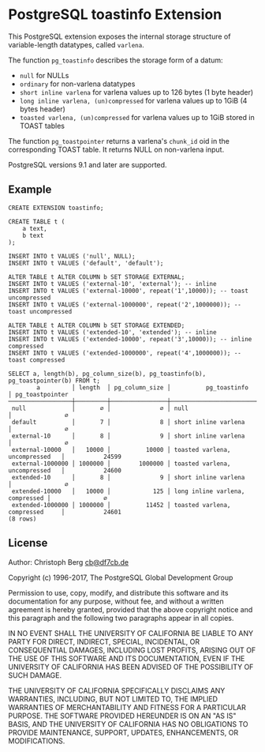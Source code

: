 PostgreSQL toastinfo Extension
==============================

This PostgreSQL extension exposes the internal storage structure of variable-length
datatypes, called `varlena`.

The function `pg_toastinfo` describes the storage form of a datum:

 * `null` for NULLs
 * `ordinary` for non-varlena datatypes
 * `short inline varlena` for varlena values up to 126 bytes (1 byte header)
 * `long inline varlena, (un)compressed` for varlena values up to 1GiB (4 bytes header)
 * `toasted varlena, (un)compressed` for varlena values up to 1GiB stored in TOAST tables

The function `pg_toastpointer` returns a varlena's `chunk_id` oid in the
corresponding TOAST table. It returns NULL on non-varlena input.

PostgreSQL versions 9.1 and later are supported.

Example
-------

```
CREATE EXTENSION toastinfo;

CREATE TABLE t (
	a text,
	b text
);

INSERT INTO t VALUES ('null', NULL);
INSERT INTO t VALUES ('default', 'default');

ALTER TABLE t ALTER COLUMN b SET STORAGE EXTERNAL;
INSERT INTO t VALUES ('external-10', 'external'); -- inline
INSERT INTO t VALUES ('external-10000', repeat('1',10000)); -- toast uncompressed
INSERT INTO t VALUES ('external-1000000', repeat('2',1000000)); -- toast uncompressed

ALTER TABLE t ALTER COLUMN b SET STORAGE EXTENDED;
INSERT INTO t VALUES ('extended-10', 'extended'); -- inline
INSERT INTO t VALUES ('extended-10000', repeat('3',10000)); -- inline compressed
INSERT INTO t VALUES ('extended-1000000', repeat('4',1000000)); -- toast compressed

SELECT a, length(b), pg_column_size(b), pg_toastinfo(b), pg_toastpointer(b) FROM t;
        a         │ length  │ pg_column_size │          pg_toastinfo           │ pg_toastpointer
──────────────────┼─────────┼────────────────┼─────────────────────────────────┼─────────────────
 null             │       ∅ │              ∅ │ null                            │               ∅
 default          │       7 │              8 │ short inline varlena            │               ∅
 external-10      │       8 │              9 │ short inline varlena            │               ∅
 external-10000   │   10000 │          10000 │ toasted varlena, uncompressed   │           24599
 external-1000000 │ 1000000 │        1000000 │ toasted varlena, uncompressed   │           24600
 extended-10      │       8 │              9 │ short inline varlena            │               ∅
 extended-10000   │   10000 │            125 │ long inline varlena, compressed │               ∅
 extended-1000000 │ 1000000 │          11452 │ toasted varlena, compressed     │           24601
(8 rows)
```

License
-------
Author: Christoph Berg <cb@df7cb.de>

Copyright (c) 1996-2017, The PostgreSQL Global Development Group

Permission to use, copy, modify, and distribute this software and its documentation for any purpose, without fee, and without a written agreement is hereby granted, provided that the above copyright notice and this paragraph and the following two paragraphs appear in all copies.

IN NO EVENT SHALL THE UNIVERSITY OF CALIFORNIA BE LIABLE TO ANY PARTY FOR DIRECT, INDIRECT, SPECIAL, INCIDENTAL, OR CONSEQUENTIAL DAMAGES, INCLUDING LOST PROFITS, ARISING OUT OF THE USE OF THIS SOFTWARE AND ITS DOCUMENTATION, EVEN IF THE UNIVERSITY OF CALIFORNIA HAS BEEN ADVISED OF THE POSSIBILITY OF SUCH DAMAGE.

THE UNIVERSITY OF CALIFORNIA SPECIFICALLY DISCLAIMS ANY WARRANTIES, INCLUDING, BUT NOT LIMITED TO, THE IMPLIED WARRANTIES OF MERCHANTABILITY AND FITNESS FOR A PARTICULAR PURPOSE. THE SOFTWARE PROVIDED HEREUNDER IS ON AN "AS IS" BASIS, AND THE UNIVERSITY OF CALIFORNIA HAS NO OBLIGATIONS TO PROVIDE MAINTENANCE, SUPPORT, UPDATES, ENHANCEMENTS, OR MODIFICATIONS.

